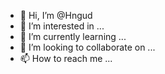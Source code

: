 - 👋 Hi, I’m @Hngud
- 👀 I’m interested in ...
- 🌱 I’m currently learning ...
- 💞️ I’m looking to collaborate on ...
- 📫 How to reach me ...

<!---
Hngud/Hngud is a ✨ special ✨ repository because its `README.md` (this file) appears on your GitHub profile.
You can click the Preview link to take a look at your changes.
--->

